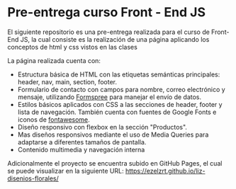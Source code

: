 # Pre-entrega curso Front - End JS
El siguiente repositorio es una pre-entrega realizada para el curso de Front-End JS, la cual consiste es la realización de una página aplicando los conceptos de html y css vistos en las clases

La página realizada cuenta con:
- Estructura básica de HTML con las etiquetas semánticas principales: header, nav, main, section, footer.
- Formulario de contacto con campos para nombre, correo electrónico y mensaje, utilizando [Formspree](https://formspree.io/) para manejar el envío de datos.
- Estilos básicos aplicados con CSS a las secciones de header, footer y lista de navegación. También cuenta con fuentes de Google Fonts e iconos de [fontawesome](https://fontawesome.com/).
- Diseño responsivo con flexbox en la sección "Productos".
- Mas diseños responsivos mediante el uso de Media Queries para adaptarse a diferentes tamaños de pantalla.
- Contenido multimedia y navegación interna

Adicionalmente el proyecto se encuentra subido en GitHub Pages, el cual se puede visualizar en la siguiente URL: https://ezelzrt.github.io/liz-disenios-florales/
